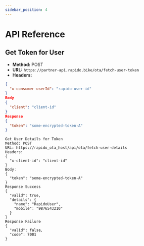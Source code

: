 ```yaml
---
sidebar_position: 4
---
```

# API Reference

## Get Token for User

- **Method:** POST  
- **URL:** `https://partner-api.rapido.bike/ota/fetch-user-token`  
- **Headers:**
```json
{
  "x-consumer-userId": "rapido-user-id"
}
Body
{
  "client": "client-id"
}
Response
{
  "token": "some-encrypted-token-A"
}
```

```
Get User Details for Token
Method: POST
URL: https://rapido_ota_host/api/ota/fetch-user-details
Headers:
{
  "x-client-id": "client-id"
}
Body:
{
  "token": "some-encrypted-token-A"
}
Response Success
{
  "valid": true,
  "details": {
    "name": "RapidoUser",
    "mobile": "9876543210"
  }
}
Response Failure
{
  "valid": false,
  "code": 7001
}
```
